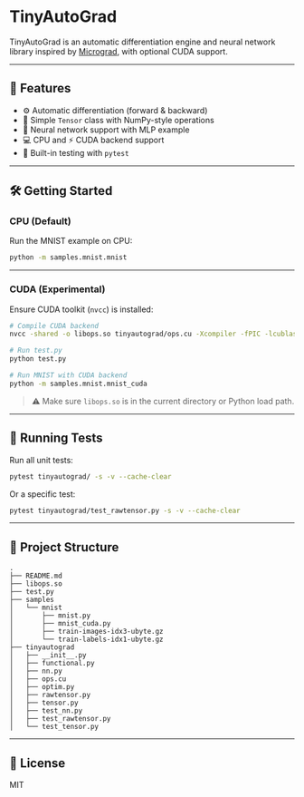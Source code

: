 # TinyAutoGrad

TinyAutoGrad is an automatic differentiation engine and neural network library inspired by [Micrograd](https://github.com/karpathy/micrograd), with optional CUDA support.

---

## 🚀 Features

- ⚙️ Automatic differentiation (forward & backward)
- 🧱 Simple `Tensor` class with NumPy-style operations
- 🧠 Neural network support with MLP example
- 💻 CPU and ⚡ CUDA backend support
- 🧪 Built-in testing with `pytest`

---

## 🛠️ Getting Started

### CPU (Default)

Run the MNIST example on CPU:

```bash
python -m samples.mnist.mnist
```

---

### CUDA (Experimental)

Ensure CUDA toolkit (`nvcc`) is installed:

```bash
# Compile CUDA backend
nvcc -shared -o libops.so tinyautograd/ops.cu -Xcompiler -fPIC -lcublas

# Run test.py
python test.py

# Run MNIST with CUDA backend
python -m samples.mnist.mnist_cuda
```

> ⚠️ Make sure `libops.so` is in the current directory or Python load path.

---

## 🧪 Running Tests

Run all unit tests:

```bash
pytest tinyautograd/ -s -v --cache-clear
```

Or a specific test:

```bash
pytest tinyautograd/test_rawtensor.py -s -v --cache-clear
```

---

## 📂 Project Structure

```
.
├── README.md
├── libops.so
├── test.py
├── samples
│   └── mnist
│       ├── mnist.py
│       ├── mnist_cuda.py
│       ├── train-images-idx3-ubyte.gz
│       └── train-labels-idx1-ubyte.gz
├── tinyautograd
│   ├── __init__.py
│   ├── functional.py
│   ├── nn.py
│   ├── ops.cu
│   ├── optim.py
│   ├── rawtensor.py
│   ├── tensor.py
│   ├── test_nn.py
│   ├── test_rawtensor.py
│   └── test_tensor.py
```

---

## 📄 License

MIT